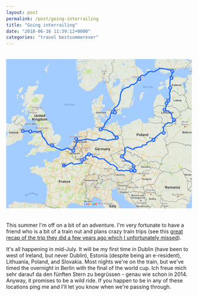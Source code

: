 ```yaml
---
layout: post
permalink: /post/going-interrailing
title: "Going interrailing"
date: "2018-06-16 11:39:12+0000"
categories: "travel bestsummerever"
---
```


<div class="row" style="padding-top:20px;padding-bottom:20px;">
<div class="col-md-1"></div>
<div class="col-md-10">
  <img src="/img/blog/interrailing.png"/>
</div>
<div class="col-md-1"></div>
</div>


This summer I'm off on a bit of an adventure. I'm very fortunate to have a
friend who is a bit of a train nut and plans crazy train trips (see this
<a href="https://spark.adobe.com/page/PCoJ5a20NeHfK/">great recap of the trip they did a few years ago which I unfortunately missed</a>).

It's all happening in mid-July. It will be my first time in Dublin (have been to west of Ireland, but never Dublin), Estonia (despite being an e-resident), Lithuania, Poland, and Slovakia. Most nights we're on the train, but we've timed the overnight in Berlin with the final of the
world cup. Ich freue mich sehr darauf da den fünften Stern zu begrüssen -
genau wie schon in 2014. Anyway, it promises to be a wild ride. If you happen
to be in any of these locations ping me and I'll let you know when we're
passing through. 





